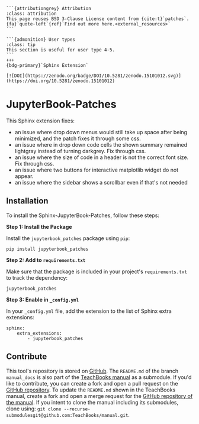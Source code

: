 ````{margin}
```{attributiongrey} Attribution
:class: attribution
This page reuses BSD 3-Clause License content from {cite:t}`patches`. {fa}`quote-left`{ref}`Find out more here.<external_resources>`
```

```{admonition} User types
:class: tip
This section is useful for user type 4-5.
```
+++
{bdg-primary}`Sphinx Extension`

[![DOI](https://zenodo.org/badge/DOI/10.5281/zenodo.15101012.svg)](https://doi.org/10.5281/zenodo.15101012)
````

# JupyterBook-Patches

This Sphinx extension fixes:
- an issue where drop down menus would still take up space after being minimized, and the patch fixes it through some css.
- an issue where in drop down code cells the shown summary remained lightgray instead of turning darkgrey. Fix through css.
- an issue where the size of code in a header is not the correct font size. Fix through css.
- an issue where two buttons for interactive matplotlib widget do not appear.
- an issue where the sidebar shows a scrollbar even if that's not needed

## Installation
To install the Sphinx-JupyterBook-Patches, follow these steps:

**Step 1: Install the Package**

Install the `jupyterbook_patches` package using `pip`:
```
pip install jupyterbook_patches
```

**Step 2: Add to `requirements.txt`**

Make sure that the package is included in your project's `requirements.txt` to track the dependency:
```
jupyterbook_patches
```

**Step 3: Enable in `_config.yml`**

In your `_config.yml` file, add the extension to the list of Sphinx extra extensions:
```
sphinx: 
    extra_extensions:
        - jupyterbook_patches
```

## Contribute
This tool's repository is stored on [GitHub](https://github.com/TeachBooks/JupyterBook-Patches). The `README.md` of the branch `manual_docs` is also part of the [TeachBooks manual](https://teachbooks.io/manual/external/JupyterBook-Patches/README.html) as a submodule. If you'd like to contribute, you can create a fork and open a pull request on the [GitHub repository](https://github.com/TeachBooks/JupyterBook-Patches). To update the `README.md` shown in the TeachBooks manual, create a fork and open a merge request for the [GitHub repository of the manual](https://github.com/TeachBooks/manual). If you intent to clone the manual including its submodules, clone using: `git clone --recurse-submodulesgit@github.com:TeachBooks/manual.git`.
